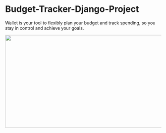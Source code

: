 # Budget-Tracker-Django-Project

Wallet is your tool to flexibly plan your budget and track spending, so you stay in control and achieve your goals.


<p align="center">
  <img width="600" height="300" src="https://user-images.githubusercontent.com/84006503/155678064-5e98dc5a-0d76-452c-8ffa-24f546831869.png">
</p>

